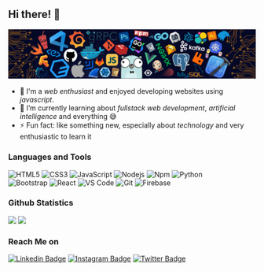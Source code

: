 ## Hi there! 👋
<img src="https://raw.githubusercontent.com/fhasnur/fhasnur/master/src/header_.png?token=ATQS65TR7ETTG5RLJUDIDBLBN34HE">

- 🚀 I'm a *web enthusiast* and enjoyed developing websites using  *javascript*. 
- 🌱 I’m currently learning about *fullstack web development*, 
*artificial intelligence* and everything 😅
- ⚡ Fun fact: like something new, especially about *technology* and very enthusiastic to learn it
<!-- - ❤ I love coding and design
 -->
### Languages and Tools 

![HTML5](https://img.shields.io/badge/-HTML5-%23E44D27?style=flat-square&logo=html5&logoColor=ffffff)
![CSS3](https://img.shields.io/badge/-CSS3-%231572B6?style=flat-square&logo=css3)
![JavaScript](https://img.shields.io/badge/-JavaScript-%23F7DF1C?style=flat-square&logo=javascript&logoColor=000000&labelColor=%23F7DF1C&color=%23FFCE5A)
![Nodejs](https://img.shields.io/badge/-Nodejs-339933?style=flat-square&logo=Node.js&logoColor=ffffff)
![Npm](https://img.shields.io/badge/-npm-CB3837?style=flat-square&logo=npm)
![Python](http://img.shields.io/badge/-Python-3776AB?style=flat-square&logo=python&logoColor=ffffff)
<br/>
![Bootstrap](https://img.shields.io/badge/-Bootstrap-563D7C?style=flat-square&logo=Bootstrap)
![React](https://img.shields.io/badge/-React-61DAFB?style=flat-square&logo=react&logoColor=ffffff)
![VS Code](http://img.shields.io/badge/-VS%20Code-007ACC?style=flat-square&logo=visual-studio-code&logoColor=ffffff)
![Git](https://img.shields.io/badge/-Git-%23F05032?style=flat-square&logo=git&logoColor=%23ffffff)
![Firebase](https://img.shields.io/badge/-Firebase-FFCA28?style=flat-square&logo=firebase&logoColor=ffffff)

<!-- ![GitHub](https://img.shields.io/badge/-GitHub-181717?style=flat-square&logo=github)
 -->
<!-- ### Tech Stack
  <a href="https://git-scm.com/"><img align="left" alt="Git" title="Git" width="21px" src="https://seeklogo.com/images/G/git-logo-A1D01DDA30-seeklogo.com.png" /></a>
  <a href="#"><img align="left" alt="JavaScript" title="JavaScript" width="21px" src="https://upload.wikimedia.org/wikipedia/commons/9/99/Unofficial_JavaScript_logo_2.svg" /></a>
  <a href="https://nodejs.org/"><img align="left" alt="NodeJS" title="NodeJS" width="21px" src="https://seeklogo.com/images/N/nodejs-logo-FBE122E377-seeklogo.com.png" /></a>
  <a href="https://code.visualstudio.com/"><img align="left" alt="VSCode" title="VSCode" width="21px" src="https://seeklogo.com/images/V/visual-studio-code-logo-449D71944F-seeklogo.com.png" /></a>
  <br><br> -->
  
### Github Statistics
<p align=left>
  <img width="45%" src="https://github-readme-stats.vercel.app/api?username=fhasnur&show_icons=true&hide_border=true&theme=algolia" />
  <img width="45%" src="https://github-readme-streak-stats.herokuapp.com/?user=fhasnur&hide_border=true&theme=algolia" />
</p>


### Reach Me on

[![Linkedin Badge](https://img.shields.io/badge/-Linkedin-0077B5?style=flat-square&logo=Linkedin&logoColor=white&link=https://www.linkedin.com/in/fandi-meylwan-hasnur-013495185//)](https://www.linkedin.com/in/fandi-meylwan-hasnur-013495185/)
[![Instagram Badge](https://img.shields.io/badge/-Instagram-purple?style=flat-square&logo=instagram&logoColor=white&link=https://www.instagram.com/fhasnur_/)](https://www.instagram.com/fhasnur_/)
[![Twitter Badge](https://img.shields.io/badge/-Twitter-1DA1F2?style=flat-square&logo=twitter&logoColor=white&link=https://twitter.com/fhasnur_/)](https://twitter.com/fhasnur_/)

